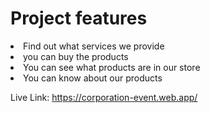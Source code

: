 <h1>Project features</h1>
<li>Find out what services we provide</li>
<li>you can buy the products</li>
<li>You can see what products are in our store</li>
<li>You can know about our products </li>
<p>Live Link: <a href=" https://corporation-event.web.app/">https://corporation-event.web.app/</p>